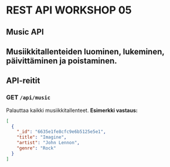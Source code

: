 # REST API WORKSHOP 05

## Music API 
Musiikkitallenteiden luominen, lukeminen, päivittäminen ja poistaminen.
---

## API-reitit

### GET `/api/music`
Palauttaa kaikki musiikkitallenteet.
**Esimerkki vastaus:**
```json
[
  {
    "_id": "6635e1fe8cfc9e6b5125e5e1",
    "title": "Imagine",
    "artist": "John Lennon",
    "genre": "Rock"
  }
]
